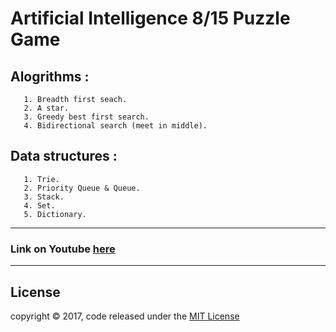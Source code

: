 # Artificial Intelligence 8/15 Puzzle Game

## Alogrithms :
       1. Breadth first seach.
       2. A star.
       3. Greedy best first search.
       4. Bidirectional search (meet in middle).
## Data structures :
       1. Trie.
       2. Priority Queue & Queue.
       3. Stack.
       4. Set.
       5. Dictionary.
---
### Link on Youtube [here](https://www.youtube.com/watch?v=1DyJ6NtVp3k&t=1s)
---
## License
copyright © 2017, code released under the [MIT License](LICENSE)
